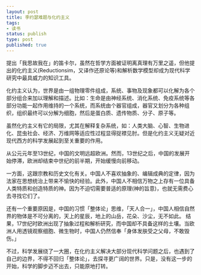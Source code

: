 ```yaml
---
layout: post
title: 李约瑟难题与化约主义
tags: 
- 读书
status: publish
type: post
published: true
---
```


提出「我思故我在」的笛卡尔，虽然在哲学方面被证明离真理有万里之遥，但他提出的化约主义(Reductionsim，又译作还原论等)和解析数学模型却成为现代科学研究中最具威力的知识工具。

化约主义认为，世界是由一组物理零件组成，系统、事物及现象都可以化解为各个部分组合来加以理解和描述。比如：生命是由神经系统、消化系统、免疫系统等各部分功能一起作用维持的一个系统，而系统由个器官组成，器官又划分为各种组织，组织最终可以分解为细胞，然后是蛋白质、遗传物质、分子、原子等。

虽然化约主义有它的局限，尤其在解释复杂系统，如：人类大脑、心智、生物进化、昆虫社会、经济、万维网等适应性过程显得捉襟见肘。但是化约主义无疑对近现代西方的科学发展起到至关重要的作用。

从公元元年至13世纪，中国的文明远超欧洲。然而，13世纪之后，中国的发展开始停滞，欧洲却结束中世纪的前半期，开始缓慢向前移动。

一方面，这跟宗教和历史文化有关。中国人不喜欢抽象的、编辑成典的定律，因为法家在思想统治上带来不愉快的经验。此外，中国人不相信万物之上存有一位具备人类特质和创造特质的神。因为不迫切需要普适的原理(神的旨意)，也就无需费心去寻找它们了。

还有一个重要原因是，中国的习惯「整体论」思维，「天人合一」，中国人相信自然界的物体是不可分离的，天上的星辰，地上的山岳，花朵、沙尘，无不如此。
结果，17世纪时欧洲出现了抽象过程和解析研究，而中国却不具备这样的土壤。当欧洲人用透镜观察细胞、微生物时，中国人仍然信奉「身体发肤受之父母，不敢毁伤。」

不过，科学发展绕了一大圈，在化约主义解决大部分现代科学问题之后，也遇到了自己的边界，不得不回归「整体论」，去探寻更广阔的世界。只是，没有这一步的开始，科学的脚步迈不出去，只能原地打转。
